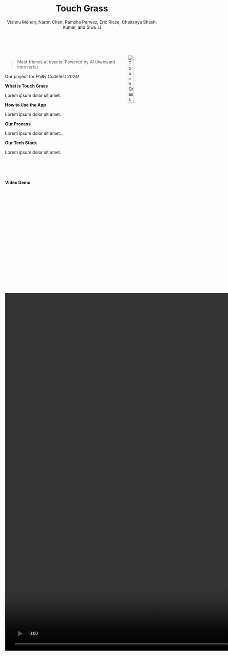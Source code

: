 
<div align="center">
  <h1>Touch Grass</h1>
  <p>Vishnu Menon, Naron Chen, Ramsha Perwez, Eric Riese, Chaitanya Shashi Kumar, and Siwu Li</p>
</div>
<br><br><br><br>

<img src="https://github.com/humboldt123/touch-grass/assets/38266782/764bcf70-21fd-45ff-b942-0b035e91b7fe" alt="Touch Grass UI" width="20%" align="right"/>

> Meet friends at events. Powered by AI (Awkward Introverts)

Our project for Philly Codefest 2024!

**What is Touch Grass**

Lorem ipsum dolor sit amet.

**How to Use the App**

Lorem ipsum dolor sit amet.

**Our Process**

Lorem ipsum dolor sit amet.

**Our Tech Stack**

Lorem ipsum dolor sit amet.



<br><br><br><br>
**Video Demo**
<div>
  <video src="https://github.com/humboldt123/touch-grass/assets/38266782/b3205319-43c9-44c6-ad64-ff6780b51340" height="30%"/>
</div>
